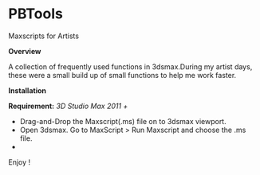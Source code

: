 # PBTools
Maxscripts for Artists

**Overview**

A collection of frequently used functions in 3dsmax.During my artist days, these were a small build up of small functions to help me work faster.

**Installation**

**Requirement:** *3D Studio Max 2011 +*

* Drag-and-Drop the Maxscript(.ms) file on to 3dsmax viewport.
* Open 3dsmax. Go to MaxScript > Run Maxscript and choose the .ms file.
* 

Enjoy !

